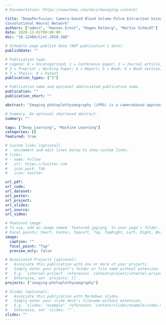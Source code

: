```yaml
---
# Documentation: https://wowchemy.com/docs/managing-content/

title: "DeepPerfusion: Camera-based Blood Volume Pulse Extraction Using a 3D
Convolutional Neural Network"
authors: ["admin", "Hannes Ernst", "Hagen Malberg", "Martin Schmidt"]
date: 2020-12-01T00:00:00
doi: "10.22489/CinC.2020.388"

# Schedule page publish date (NOT publication's date).
publishDate: ""

# Publication type.
# Legend: 0 = Uncategorized; 1 = Conference paper; 2 = Journal article;
# 3 = Preprint / Working Paper; 4 = Report; 5 = Book; 6 = Book section;
# 7 = Thesis; 8 = Patent
publication_types: ["1"]

# Publication name and optional abbreviated publication name.
publication: ""
publication_short: ""

abstract: "Imaging photoplethysmography (iPPG) is a camerabased approach for the remote extraction of the blood volume pulse (BVP) most commonly applied to facial video recordings. The major challenges of this promising technique are the low amplitude of BVP signals and their superposition with artifacts as well as physiological and non-physiological movement induced distortions. We addressed this complexity with a 3D convolutional neural network, which we called DeepPerfusion, to improve BVP extraction from iPPG. Our approach is based on the idea of enabling DeepPerfusion to learn the extraction of the BVP from videos by understanding their relation to the ground truth signals. First results show that DeepPerfusion outperforms state-of-the-art algorithms for remote BVP extraction demonstrating a mean absolute error of 0.66 beats per minute (up to 60% improvement) regarding the BVP based pulse rate estimation for 21 randomly chosen held out test subjects of the UBFC dataset."

# Summary. An optional shortened abstract.
summary: ""

tags: ["Deep Learning", "Machine Learning"]
categories: []
featured: true

# Custom links (optional).
#   Uncomment and edit lines below to show custom links.
# links:
# - name: Follow
#   url: https://twitter.com
#   icon_pack: fab
#   icon: twitter

url_pdf:
url_code:
url_dataset:
url_poster:
url_project:
url_slides:
url_source:
url_video:

# Featured image
# To use, add an image named `featured.jpg/png` to your page's folder. 
# Focal points: Smart, Center, TopLeft, Top, TopRight, Left, Right, BottomLeft, Bottom, BottomRight.
image:
  caption: ""
  focal_point: "Top"
  preview_only: false

# Associated Projects (optional).
#   Associate this publication with one or more of your projects.
#   Simply enter your project's folder or file name without extension.
#   E.g. `internal-project` references `content/project/internal-project/index.md`.
#   Otherwise, set `projects: []`.
projects: ["imaging-photoplethysmography"]

# Slides (optional).
#   Associate this publication with Markdown slides.
#   Simply enter your slide deck's filename without extension.
#   E.g. `slides: "example"` references `content/slides/example/index.md`.
#   Otherwise, set `slides: ""`.
slides: ""
---
```

